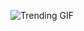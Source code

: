 
<!-- GIF_SECTION -->
![Trending GIF](https://media4.giphy.com/media/v1.Y2lkPThiYjIxNzcydm1tOTl2eGFsemp5ZHVvdTUyeHptb3lkNTU0Nzd4aWg3MTV3dTVwaiZlcD12MV9naWZzX3NlYXJjaCZjdD1n/l1Avz2eLA4YdEym3u/giphy.gif)
<!-- END_GIF_SECTION -->
